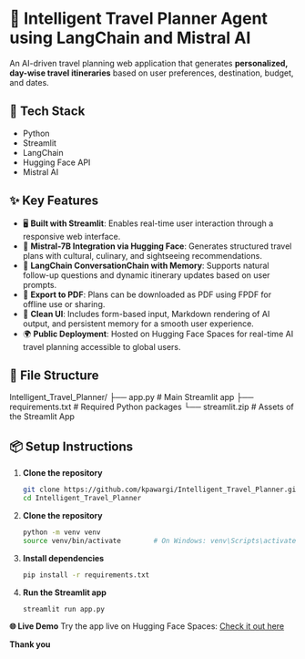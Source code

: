 # 🧠 Intelligent Travel Planner Agent using LangChain and Mistral AI

An AI-driven travel planning web application that generates **personalized, day-wise travel itineraries** based on user preferences, destination, budget, and dates.

## 🚀 Tech Stack
- Python
- Streamlit
- LangChain
- Hugging Face API
- Mistral AI

## ✨ Key Features

- 🖥️ **Built with Streamlit**: Enables real-time user interaction through a responsive web interface.
- 🧠 **Mistral-7B Integration via Hugging Face**: Generates structured travel plans with cultural, culinary, and sightseeing recommendations.
- 🧩 **LangChain ConversationChain with Memory**: Supports natural follow-up questions and dynamic itinerary updates based on user prompts.
- 📄 **Export to PDF**: Plans can be downloaded as PDF using FPDF for offline use or sharing.
- 🎨 **Clean UI**: Includes form-based input, Markdown rendering of AI output, and persistent memory for a smooth user experience.
- 🌍 **Public Deployment**: Hosted on Hugging Face Spaces for real-time AI travel planning accessible to global users.

## 📂 File Structure

Intelligent_Travel_Planner/
├── app.py             # Main Streamlit app
├── requirements.txt   # Required Python packages
└── streamlit.zip      # Assets of the Streamlit App



## 📦 Setup Instructions

1. **Clone the repository**
   ```bash
   git clone https://github.com/kpawargi/Intelligent_Travel_Planner.git
   cd Intelligent_Travel_Planner

2. **Clone the repository**
   ```bash
   python -m venv venv
   source venv/bin/activate        # On Windows: venv\Scripts\activate

3. **Install dependencies**
   ```bash
   pip install -r requirements.txt

4. **Run the Streamlit app**
   ```bash
   streamlit run app.py

**🌐 Live Demo**
Try the app live on Hugging Face Spaces:
[Check it out here](https://huggingface.co/spaces/KrishPawargi/Intelligent_Travel_Planner)

**Thank you**




